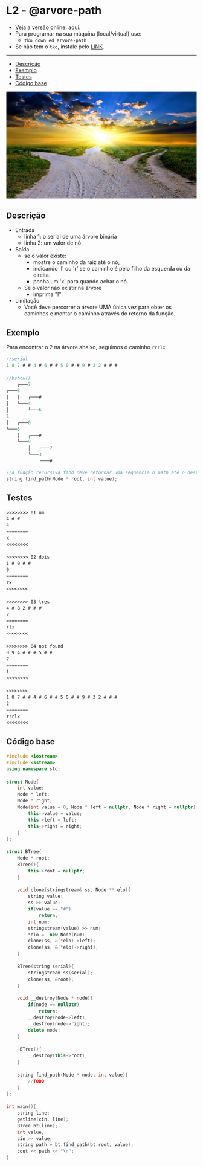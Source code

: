 # L2 - @arvore-path

- Veja a versão online: [aqui.](https://github.com/qxcodeed/arcade/blob/master/base/arvore-path/Readme.md)
- Para programar na sua máquina (local/virtual) use:
  - `tko down ed arvore-path`
- Se não tem o `tko`, instale pelo [LINK](https://github.com/senapk/tko#tko).

---

<!--TOC_BEGIN-->
- [Descrição](#descrição)
- [Exemplo](#exemplo)
- [Testes](#testes)
- [Código base](#código-base)
<!--TOC_END-->

![_](https://raw.githubusercontent.com/qxcodeed/arcade/master/base/arvore-path/cover.jpg)

## Descrição

- Entrada
  - linha 1: o serial de uma árvore binária
  - linha 2: um valor de nó
- Saída
  - se o valor existe:
    - mostre o caminho da raiz até o nó,
    - indicando 'l' ou 'r' se o caminho é pelo filho da esquerda ou da direita.
    - ponha um 'x' para quando achar o nó.
  - Se o valor não existir na árvore
    - imprima "!"
- Limitação
  - Você deve percorrer a árvore UMA única vez para obter os caminhos e montar o caminho através do retorno da função.

## Exemplo

Para encontrar o 2 na árvore abaixo, seguimos o caminho `rrrlx`

```c
//serial
1 8 7 # # 4 # 6 # # 5 0 # # 9 # 3 2 # # #

//bshow()
    ┌───7
┌───8
│   │   ┌───#
│   └───4
│       └───6
1
│   ┌───0
└───5
    │   ┌───#
    └───9
        │   ┌───2
        └───3
            └───#
```

```cpp
//a função recursiva find deve retornar uma sequencia o path até o destino com x no final
string find_path(Node * root, int value);
```

## Testes

```txt
>>>>>>>> 01 um
4 # #
4
========
x
<<<<<<<<

>>>>>>>> 02 dois
1 # 0 # # 
0
========
rx
<<<<<<<<

>>>>>>>> 03 tres
4 # 8 2 # # # 
2
========
rlx
<<<<<<<<

>>>>>>>> 04 not found
0 9 4 # # # 5 # # 
7
========
!
<<<<<<<<

>>>>>>>>
1 8 7 # # 4 # 6 # # 5 0 # # 9 # 3 2 # # #
2
========
rrrlx
<<<<<<<<

```

## Código base

```cpp
#include <iostream>
#include <sstream>
using namespace std;

struct Node{
    int value;
    Node * left;
    Node * right;
    Node(int value = 0, Node * left = nullptr, Node * right = nullptr){
        this->value = value;
        this->left = left;
        this->right = right;
    }
};

struct BTree{
    Node * root;
    BTree(){
        this->root = nullptr;
    }

    void clone(stringstream& ss, Node ** elo){
        string value;
        ss >> value;
        if(value == "#")
            return;
        int num;
        stringstream(value) >> num;
        *elo =  new Node(num);
        clone(ss, &(*elo)->left);
        clone(ss, &(*elo)->right);
    }

    BTree(string serial){
        stringstream ss(serial);
        clone(ss, &root);
    }

    void __destroy(Node * node){
        if(node == nullptr)
            return;
        __destroy(node->left);
        __destroy(node->right);
        delete node;
    }

    ~BTree(){
        __destroy(this->root);
    }

    string find_path(Node * node, int value){
        //TODO
    }
};

int main(){
    string line;
    getline(cin, line);
    BTree bt(line);
    int value;
    cin >> value;
    string path = bt.find_path(bt.root, value);
    cout << path << "\n";
}
```
